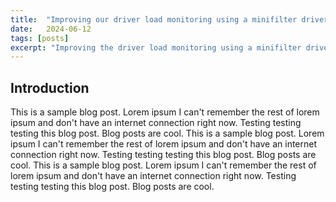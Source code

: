 ```yaml
---
title:  "Improving our driver load monitoring using a minifilter driver"
date:   2024-06-12
tags: [posts]
excerpt: "Improving the driver load monitoring using a minifilter driver and better scanning using YARA signatures"
---
```

Introduction
---
This is a sample blog post. Lorem ipsum I can't remember the rest of lorem ipsum and don't have an internet connection right now. Testing testing testing this blog post. Blog posts are cool.
This is a sample blog post. Lorem ipsum I can't remember the rest of lorem ipsum and don't have an internet connection right now. Testing testing testing this blog post. Blog posts are cool.
This is a sample blog post. Lorem ipsum I can't remember the rest of lorem ipsum and don't have an internet connection right now. Testing testing testing this blog post. Blog posts are cool.

 
